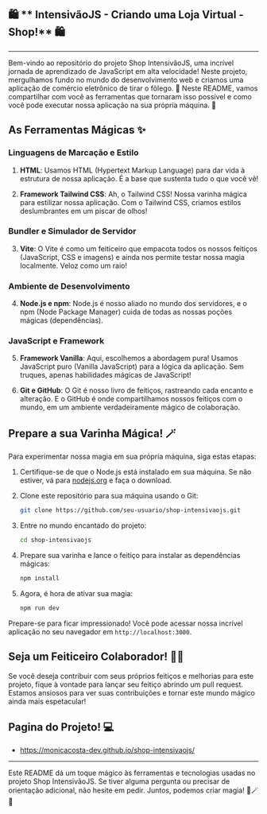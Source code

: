 ## 🛍️ **   IntensivãoJS - Criando uma Loja Virtual -  Shop!** 🛍️

---

Bem-vindo ao repositório do projeto Shop IntensivãoJS, uma incrível jornada de aprendizado de JavaScript em alta velocidade! Neste projeto, mergulhamos fundo no mundo do desenvolvimento web e criamos uma aplicação de comércio eletrônico de tirar o fôlego. 🚀 Neste README, vamos compartilhar com você as ferramentas que tornaram isso possível e como você pode executar nossa aplicação na sua própria máquina. 🏁

## As Ferramentas Mágicas ✨

### Linguagens de Marcação e Estilo

1. **HTML**: Usamos HTML (Hypertext Markup Language) para dar vida à estrutura de nossa aplicação. É a base que sustenta tudo o que você vê!

2. **Framework Tailwind CSS**: Ah, o Tailwind CSS! Nossa varinha mágica para estilizar nossa aplicação. Com o Tailwind CSS, criamos estilos deslumbrantes em um piscar de olhos!

### Bundler e Simulador de Servidor

3. **Vite**: O Vite é como um feiticeiro que empacota todos os nossos feitiços (JavaScript, CSS e imagens) e ainda nos permite testar nossa magia localmente. Veloz como um raio!

### Ambiente de Desenvolvimento

4. **Node.js e npm**: Node.js é nosso aliado no mundo dos servidores, e o npm (Node Package Manager) cuida de todas as nossas poções mágicas (dependências).

### JavaScript e Framework

5. **Framework Vanilla**: Aqui, escolhemos a abordagem pura! Usamos JavaScript puro (Vanilla JavaScript) para a lógica da aplicação. Sem truques, apenas habilidades mágicas de JavaScript!

6. **Git e GitHub**: O Git é nosso livro de feitiços, rastreando cada encanto e alteração. E o GitHub é onde compartilhamos nossos feitiços com o mundo, em um ambiente verdadeiramente mágico de colaboração.

## Prepare a sua Varinha Mágica! 🪄

Para experimentar nossa magia em sua própria máquina, siga estas etapas:

1. Certifique-se de que o Node.js está instalado em sua máquina. Se não estiver, vá para [nodejs.org](https://nodejs.org/) e faça o download.

2. Clone este repositório para sua máquina usando o Git:

   ```bash
   git clone https://github.com/seu-usuario/shop-intensivaojs.git
   ```

3. Entre no mundo encantado do projeto:

   ```bash
   cd shop-intensivaojs
   ```

4. Prepare sua varinha e lance o feitiço para instalar as dependências mágicas:

   ```bash
   npm install
   ```

5. Agora, é hora de ativar sua magia:

   ```bash
   npm run dev
   ```

Prepare-se para ficar impressionado! Você pode acessar nossa incrível aplicação no seu navegador em `http://localhost:3000`.

## Seja um Feiticeiro Colaborador! 🧙‍♂️

Se você deseja contribuir com seus próprios feitiços e melhorias para este projeto, fique à vontade para lançar seu feitiço abrindo um pull request. Estamos ansiosos para ver suas contribuições e tornar este mundo mágico ainda mais espetacular!


## Pagina do Projeto!  💻
  -  https://monicacosta-dev.github.io/shop-intensivaojs/
---
Este README dá um toque mágico às ferramentas e tecnologias usadas no projeto Shop IntensivãoJS. Se tiver alguma pergunta ou precisar de orientação adicional, não hesite em pedir. Juntos, podemos criar magia! 🌟🪄🔮
